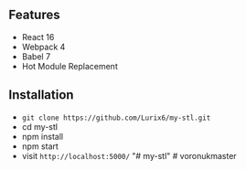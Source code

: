 
## Features

* React 16
* Webpack 4
* Babel 7
* Hot Module Replacement

## Installation

* `git clone https://github.com/Lurix6/my-stl.git`
* cd my-stl
* npm install
* npm start
* visit `http://localhost:5000/`
"# my-stl" 
#   v o r o n u k m a s t e r  
 